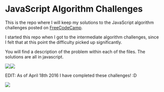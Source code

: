 # JavaScript Algorithm Challenges

This is the repo where I will keep my solutions to the JavaScript algorithm challenges posted on [FreeCodeCamp](www.freecodecamp.com). 

I started this repo when I got to the intermediate algorithm challenges, since I felt that at this point the difficulty picked up significantly. 

You will find a description of the problem within each of the files. The solutions are all in javascript.

<img src="https://s3.amazonaws.com/freecodecamp/camper-image-placeholder.png"><img src="https://qph.is.quoracdn.net/main-qimg-8b9b89784a6c1bb0d6d24f0b4e04b9f4?convert_to_webp=true">

EDIT: As of April 18th 2016 I have completed these challenges! :D

<img src="http://soberbastard.com/wp-content/uploads/2014/08/celebrate.jpg">